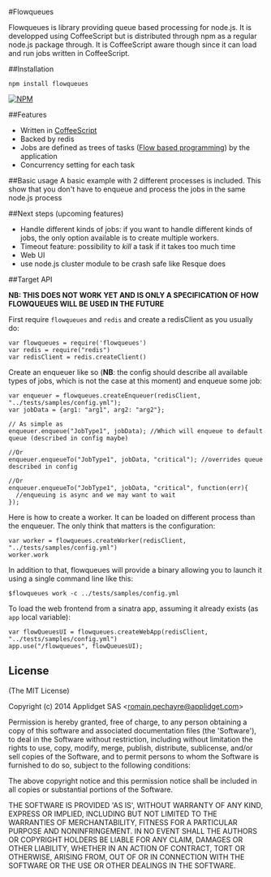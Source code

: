 #Flowqueues

Flowqueues is library providing queue based processing for node.js. It is developped using CoffeeScript but is distributed through npm as a regular node.js package through. It is CoffeeScript aware though since it can load and run jobs written in CoffeeScript.

##Installation

    npm install flowqueues
    
[![NPM](https://nodei.co/npm/flowqueues.png?downloads=true&stars=true)](https://nodei.co/npm/flowqueues/)
    
##Features

- Written in [CoffeeScript](http://coffeescript.org/)
- Backed by redis
- Jobs are defined as trees of tasks ([Flow based programming](http://en.wikipedia.org/wiki/Flow-based_programming)) by the application
- Concurrency setting for each task

##Basic usage
A basic example with 2 different processes is included. This show that you don't have to enqueue and process the jobs in the same node.js process
    
##Next steps (upcoming features)

  - Handle different kinds of jobs: if you want to handle different kinds of jobs, the only option available is to create multiple workers. 
  - Timeout feature: possibility to *kill* a task if it takes too much time
  - Web UI
  - use node.js cluster module to be crash safe like Resque does

##Target API

**NB: THIS DOES NOT WORK YET AND IS ONLY A SPECIFICATION OF HOW FLOWQUEUES WILL BE USED IN THE FUTURE**

First require `flowqueues` and `redis` and create a redisClient as you usually do:

    var flowqueues = require('flowqueues')
    var redis = require("redis")
    var redisClient = redis.createClient()
    

Create an enqueuer like so (**NB**: the config should describe all available types of jobs, which is not the case at this moment) and enqueue some job:

    var enqueuer = flowqueues.createEnqueuer(redisClient, "../tests/samples/config.yml");
    var jobData = {arg1: "arg1", arg2: "arg2"};
    
    // As simple as 
    enqueuer.enqueue("JobType1", jobData); //Which will enqueue to default queue (described in config maybe)

    //Or
    enqueuer.enqueueTo("JobType1", jobData, "critical"); //overrides queue described in config

    //Or
    enqueuer.enqueueTo("JobType1", jobData, "critical", function(err){
      //enqueuing is async and we may want to wait
    });

Here is how to create a worker. It can be loaded on different process than the enqueuer. The only think that matters is the configuration:
    
    var worker = flowqueues.createWorker(redisClient, "../tests/samples/config.yml")
    worker.work

In addition to that, flowqueues will provide a binary allowing you to launch it using a single command line like this:
    
    $flowqueues work -c ../tests/samples/config.yml

To load the web frontend from a sinatra app, assuming it already exists (as `app` local variable):

    var flowQueuesUI = flowqueues.createWebApp(redisClient, "../tests/samples/config.yml")
    app.use("/flowqueues", flowQueuesUI);

## License 

(The MIT License)

Copyright (c) 2014 Applidget SAS &lt;romain.pechayre@applidget.com&gt;

Permission is hereby granted, free of charge, to any person obtaining
a copy of this software and associated documentation files (the
'Software'), to deal in the Software without restriction, including
without limitation the rights to use, copy, modify, merge, publish,
distribute, sublicense, and/or sell copies of the Software, and to
permit persons to whom the Software is furnished to do so, subject to
the following conditions:

The above copyright notice and this permission notice shall be
included in all copies or substantial portions of the Software.

THE SOFTWARE IS PROVIDED 'AS IS', WITHOUT WARRANTY OF ANY KIND,
EXPRESS OR IMPLIED, INCLUDING BUT NOT LIMITED TO THE WARRANTIES OF
MERCHANTABILITY, FITNESS FOR A PARTICULAR PURPOSE AND NONINFRINGEMENT.
IN NO EVENT SHALL THE AUTHORS OR COPYRIGHT HOLDERS BE LIABLE FOR ANY
CLAIM, DAMAGES OR OTHER LIABILITY, WHETHER IN AN ACTION OF CONTRACT,
TORT OR OTHERWISE, ARISING FROM, OUT OF OR IN CONNECTION WITH THE
SOFTWARE OR THE USE OR OTHER DEALINGS IN THE SOFTWARE.